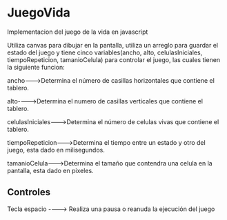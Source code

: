 # JuegoVida
Implementacion del juego de la vida en javascript

Utiliza canvas para dibujar en la pantalla, utiliza un arreglo para guardar el estado del juego y tiene cinco variables(ancho, alto, celulasIniciales, tiempoRepeticion, tamanioCelula) para controlar el juego, las cuales tienen la siguiente funcion:

ancho--->Determina el número de casillas horizontales que contiene el tablero.

alto---->Determina el numero de casillas verticales que contiene el tablero.

celulasIniciales--->Determina el número de celulas vivas que contiene el tablero.

tiempoRepeticion--->Determina el tiempo entre un estado y otro del juego, esta dado en milisegundos.

tamanioCelula--->Determina el tamaño que contendra una celula en la pantalla, esta dado en pixeles.


## Controles

Tecla espacio  ----> Realiza una pausa o reanuda la ejecución del juego
